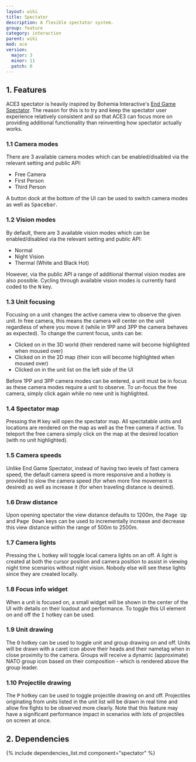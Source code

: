 ```yaml
---
layout: wiki
title: Spectator
description: A flexible spectator system.
group: feature
category: interaction
parent: wiki
mod: ace
version:
  major: 3
  minor: 11
  patch: 0
---
```


## 1. Features

ACE3 spectator is heavily inspired by Bohemia Interactive's [End Game Spectator](https://community.bistudio.com/wiki/EG_Spectator_Mode). The reason for this is to try and keep the spectator user experience relatively consistent and so that ACE3 can focus more on providing additional functionality than reinventing how spectator actually works.

### 1.1 Camera modes

There are 3 available camera modes which can be enabled/disabled via the relevant setting and public API:

- Free Camera
- First Person
- Third Person

A button dock at the bottom of the UI can be used to switch camera modes as well as <kbd>Spacebar</kbd>.

### 1.2 Vision modes

By default, there are 3 available vision modes which can be enabled/disabled via the relevant setting and public API:

- Normal
- Night Vision
- Thermal (White and Black Hot)

However, via the public API a range of additional thermal vision modes are also possible. Cycling through available vision modes is currently hard coded to the <kbd>N</kbd> key.

### 1.3 Unit focusing

Focusing on a unit changes the active camera view to observe the given unit. In free camera, this means the camera will center on the unit regardless of where you move it (while in 1PP and 3PP the camera behaves as expected). To change the current focus, units can be:

- Clicked on in the 3D world (their rendered name will become highlighted when moused over)
- Clicked on in the 2D map (their icon will become highlighted when moused over)
- Clicked on in the unit list on the left side of the UI

Before 1PP and 3PP camera modes can be entered, a unit must be in focus as these camera modes require a unit to observe. To un-focus the free camera, simply click again while no new unit is highlighted.

### 1.4 Spectator map

Pressing the <kbd>M</kbd> key will open the spectator map. All spectatable units and locations are rendered on the map as well as the free camera if active. To teleport the free camera simply click on the map at the desired location (with no unit highlighted).

### 1.5 Camera speeds

Unlike End Game Spectator, instead of having two levels of fast camera speed, the default camera speed is more responsive and a hotkey is provided to slow the camera speed (for when more fine movement is desired) as well as increase it (for when traveling distance is desired).

### 1.6 Draw distance

Upon opening spectator the view distance defaults to 1200m, the <kbd>Page Up</kbd> and <kbd>Page Down</kbd> keys can be used to incrementally increase and decrease this view distance within the range of 500m to 2500m.

### 1.7 Camera lights

Pressing the <kbd>L</kbd> hotkey will toggle local camera lights on an off. A light is created at both the cursor position and camera position to assist in viewing night time scenarios without night vision. Nobody else will see these lights since they are created locally.

### 1.8 Focus info widget

When a unit is focused on, a small widget will be shown in the center of the UI with details on their loadout and performance. To toggle this UI element on and off the <kbd>I</kbd> hotkey can be used.

### 1.9 Unit drawing

The <kbd>O</kbd> hotkey can be used to toggle unit and group drawing on and off. Units will be drawn with a caret icon above their heads and their nametag when in close proximity to the camera. Groups will receive a dynamic (approximate) NATO group icon based on their composition - which is rendered above the group leader.

### 1.10 Projectile drawing

The <kbd>P</kbd> hotkey can be used to toggle projectile drawing on and off. Projectiles originating from units listed in the unit list will be drawn in real time and allow fire fights to be observed more clearly. Note that this feature may have a significant performance impact in scenarios with lots of projectiles on screen at once.

## 2. Dependencies

{% include dependencies_list.md component="spectator" %}
